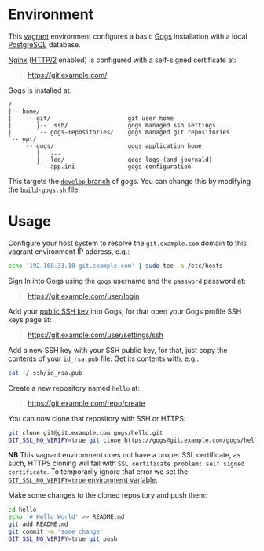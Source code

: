 # Environment

This [vagrant](https://www.vagrantup.com/) environment configures a basic [Gogs](https://gogs.io/) installation with a local [PostgreSQL](http://www.postgresql.org/) database.

[Nginx](http://nginx.org/en/) ([HTTP/2](https://en.wikipedia.org/wiki/HTTP/2) enabled) is configured with a self-signed certificate at:

> https://git.example.com/

Gogs is installed at: 

    /
    |-- home/
    |   `-- git/                      git user home
    |       |-- .ssh/                 gogs managed ssh settings
    |       `-- gogs-repositories/    gogs managed git repositories
    `-- opt/
        `-- gogs/                     gogs application home
            |   ...
            |-- log/                  gogs logs (and journald)
            `-- app.ini               gogs configuration


This targets the [`develop` branch](https://github.com/gogits/gogs/tree/develop) of gogs. You can change this by modifying the [`build-gogs.sh`](build-gogs.sh) file.


# Usage

Configure your host system to resolve the `git.example.com` domain to this vagrant environment IP address, e.g.:

```sh
echo '192.168.33.10 git.example.com' | sudo tee -a /etc/hosts
```

Sign In into Gogs using the `gogs` username and the `password` password at:

> https://git.example.com/user/login

Add your [public SSH key](https://git-scm.com/book/en/v2/Git-on-the-Server-Generating-Your-SSH-Public-Key) into Gogs, for that open your Gogs profile SSH keys page at:

> https://git.example.com/user/settings/ssh

Add a new SSH key with your SSH public key, for that, just copy the contents of
your `id_rsa.pub` file. Get its contents with, e.g.:

```sh
cat ~/.ssh/id_rsa.pub
```

Create a new repository named `hello` at:

> https://git.example.com/repo/create

You can now clone that repository with SSH or HTTPS:

```sh
git clone git@git.example.com:gogs/hello.git
GIT_SSL_NO_VERIFY=true git clone https://gogs@git.example.com/gogs/hello.git
```

**NB** This vagrant environment does not have a proper SSL certificate, as such,
HTTPS cloning will fail with `SSL certificate problem: self signed certificate`.
To temporarily ignore that error we set the [`GIT_SSL_NO_VERIFY=true` environment
variable](https://git-scm.com/book/en/v2/Git-Internals-Environment-Variables).

Make some changes to the cloned repository and push them:

```sh
cd hello
echo '# Hello World' >> README.md
git add README.md
git commit -m 'some change'
GIT_SSL_NO_VERIFY=true git push
```
